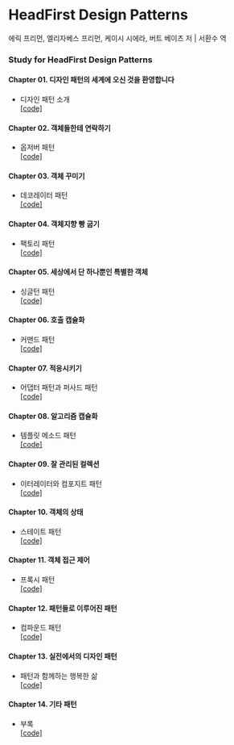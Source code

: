 HeadFirst Design Patterns
============================
에릭 프리먼, 엘리자베스 프리먼, 케이시 시에라, 버트 베이츠 저 | 서환수 역 

### Study for HeadFirst Design Patterns

#### Chapter 01. 디자인 패턴의 세계에 오신 것을 환영합니다
- 디자인 패턴 소개 <br/>
[[code]](https://github.com/yunyoung1819/Head-First-Design-Patterns/tree/master/src/chapter01)


#### Chapter 02. 객체들한테 연락하기
- 옵저버 패턴 <br/>
[[code]](https://github.com/yunyoung1819/Head-First-Design-Patterns/tree/master/src/chapter02)

#### Chapter 03. 객체 꾸미기
- 데코레이터 패턴 <br/>
[[code]](https://github.com/yunyoung1819/Head-First-Design-Patterns/tree/master/src/chapter03)

#### Chapter 04. 객체지향 빵 굽기 
- 팩토리 패턴 <br/>
[[code]](https://github.com/yunyoung1819/Head-First-Design-Patterns/tree/master/src/chapter04)

#### Chapter 05. 세상에서 단 하나뿐인 특별한 객체 
- 싱글턴 패턴 <br/>
[[code]](https://github.com/yunyoung1819/Head-First-Design-Patterns/tree/master/src/chapter05)

#### Chapter 06. 호출 캡슐화 
- 커맨드 패턴 <br/>
[[code]](https://github.com/yunyoung1819/Head-First-Design-Patterns/tree/master/src/chapter06)


#### Chapter 07. 적응시키기
- 어댑터 패턴과 퍼사드 패턴 <br/>
[[code]](https://github.com/yunyoung1819/Head-First-Design-Patterns/tree/master/src/chapter07)

#### Chapter 08. 알고리즘 캡슐화
- 템플릿 메소드 패턴 <br/>
[[code]](https://github.com/yunyoung1819/Head-First-Design-Patterns/tree/master/src/chapter08)

#### Chapter 09. 잘 관리된 컬렉션
- 이터레이터와 컴포지트 패턴 <br/>
[[code]](https://github.com/yunyoung1819/Head-First-Design-Patterns/tree/master/src/chapter09)

#### Chapter 10. 객체의 상태
- 스테이트 패턴 <br/>
[[code]](https://github.com/yunyoung1819/Head-First-Design-Patterns/tree/master/src/chapter10)

#### Chapter 11. 객체 접근 제어
- 프록시 패턴 <br/>
[[code]](https://github.com/yunyoung1819/Head-First-Design-Patterns/tree/master/src/chapter11)

#### Chapter 12. 패턴들로 이루어진 패턴
- 컴파운드 패턴 <br/>
[[code]](https://github.com/yunyoung1819/Head-First-Design-Patterns/tree/master/src/chapter12)

#### Chapter 13. 실전에서의 디자인 패턴
- 패턴과 함께하는 행복한 삶 <br/>
[[code]](https://github.com/yunyoung1819/Head-First-Design-Patterns/tree/master/src/chapter13)

#### Chapter 14. 기타 패턴
- 부록 <br/>
[[code]](https://github.com/yunyoung1819/Head-First-Design-Patterns/tree/master/src/chapter14)
